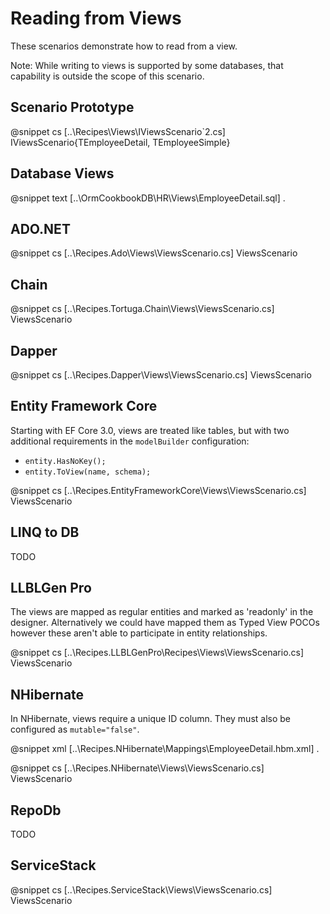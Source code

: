﻿# Reading from Views

These scenarios demonstrate how to read from a view. 

Note: While writing to views is supported by some databases, that capability is outside the scope of this scenario.

## Scenario Prototype

@snippet cs [..\Recipes\Views\IViewsScenario`2.cs] IViewsScenario{TEmployeeDetail, TEmployeeSimple}

## Database Views

@snippet text [..\OrmCookbookDB\HR\Views\EmployeeDetail.sql] .

## ADO.NET

@snippet cs [..\Recipes.Ado\Views\ViewsScenario.cs] ViewsScenario

## Chain

@snippet cs [..\Recipes.Tortuga.Chain\Views\ViewsScenario.cs] ViewsScenario


## Dapper

@snippet cs [..\Recipes.Dapper\Views\ViewsScenario.cs] ViewsScenario

## Entity Framework Core

Starting with EF Core 3.0, views are treated like tables, but with two additional requirements in the `modelBuilder` configuration:

* `entity.HasNoKey();`
* `entity.ToView(name, schema);`

@snippet cs [..\Recipes.EntityFrameworkCore\Views\ViewsScenario.cs] ViewsScenario

## LINQ to DB

TODO

## LLBLGen Pro 

The views are mapped as regular entities and marked as 'readonly' in the designer. Alternatively we could have mapped them as Typed View
POCOs however these aren't able to participate in entity relationships.

@snippet cs [..\Recipes.LLBLGenPro\Recipes\Views\ViewsScenario.cs] ViewsScenario

## NHibernate

In NHibernate, views require a unique ID column. They must also be configured as `mutable="false"`.

@snippet xml [..\Recipes.NHibernate\Mappings\EmployeeDetail.hbm.xml] .

@snippet cs [..\Recipes.NHibernate\Views\ViewsScenario.cs] ViewsScenario

## RepoDb

TODO

## ServiceStack

@snippet cs [..\Recipes.ServiceStack\Views\ViewsScenario.cs] ViewsScenario
